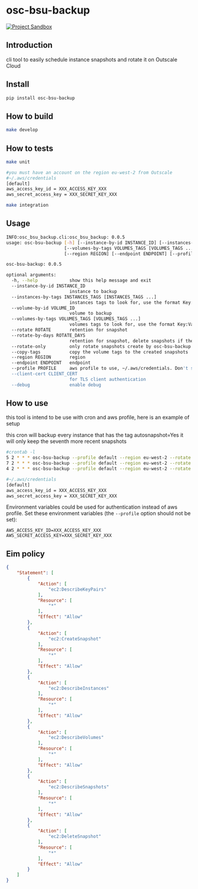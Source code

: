 # osc-bsu-backup
[![Project Sandbox](https://docs.outscale.com/fr/userguide/_images/Project-Sandbox-yellow.svg)](https://docs.outscale.com/en/userguide/Open-Source-Projects.html)

## Introduction

cli tool to easily schedule instance snapshots and rotate it on Outscale Cloud

## Install

```bash
pip install osc-bsu-backup
```

## How to build

```bash
make develop
```

## How to tests

```bash
make unit
```

```bash
#you must have an account on the region eu-west-2 from Outscale
#~/.aws/credentials
[default]
aws_access_key_id = XXX_ACCESS_KEY_XXX
aws_secret_access_key = XXX_SECRET_KEY_XXX

make integration
```

## Usage

```bash
INFO:osc_bsu_backup.cli:osc_bsu_backup: 0.0.5
usage: osc-bsu-backup [-h] [--instance-by-id INSTANCE_ID] [--instances-by-tags INSTANCES_TAGS [INSTANCES_TAGS ...]] [--volume-by-id VOLUME_ID]
                      [--volumes-by-tags VOLUMES_TAGS [VOLUMES_TAGS ...]] [--rotate ROTATE] [--rotate-by-days ROTATE_DAYS] [--rotate-only] [--copy-tags]
                      [--region REGION] [--endpoint ENDPOINT] [--profile PROFILE] [--client-cert CLIENT_CERT] [--debug]

osc-bsu-backup: 0.0.5

optional arguments:
  -h, --help            show this help message and exit
  --instance-by-id INSTANCE_ID
                        instance to backup
  --instances-by-tags INSTANCES_TAGS [INSTANCES_TAGS ...]
                        instances tags to look for, use the format Key:Value. Can be used multiple times
  --volume-by-id VOLUME_ID
                        volume to backup
  --volumes-by-tags VOLUMES_TAGS [VOLUMES_TAGS ...]
                        volumes tags to look for, use the format Key:Value. Can be used multiple times
  --rotate ROTATE       retention for snapshot
  --rotate-by-days ROTATE_DAYS
                        retention for snapshot, delete snapshots if there are older than N days
  --rotate-only         only rotate snapshots create by osc-bsu-backup
  --copy-tags           copy the volume tags to the created snapshots
  --region REGION       region
  --endpoint ENDPOINT   endpoint
  --profile PROFILE     aws profile to use, ~/.aws/credentials. Don't set to use environment variables
  --client-cert CLIENT_CERT
                        for TLS client authentication
  --debug               enable debug
```

## How to use

this tool is intend to be use with cron and aws profile, here is an example of setup

this cron will backup every instance that has the tag autosnapshot=Yes
it will only keep the seventh more recent snapshots

```bash
#crontab -l
5 2 * * * osc-bsu-backup --profile default --region eu-west-2 --rotate 7 --instances-by-tags 'autosnapshot:Yes'
7 2 * * * osc-bsu-backup --profile default --region eu-west-2 --rotate 7 --client-cert /home/remi/test1.pem --instances-by-tags 'autosnapshot:Yes'
4 2 * * * osc-bsu-backup --profile default --region eu-west-2 --rotate 7 --client-cert /home/remi/test1.pem --instances-by-tags 'autosnapshot:Yes' --instances-by-tags 'Name:test1'
```

```bash
#~/.aws/credentials
[default]
aws_access_key_id = XXX_ACCESS_KEY_XXX
aws_secret_access_key = XXX_SECRET_KEY_XXX
```

Environment variables could be used for authentication instead of aws profile. Set these environment variables (the `--profile` option should not be set):

```
AWS_ACCESS_KEY_ID=XXX_ACCESS_KEY_XXX
AWS_SECRET_ACCESS_KEY=XXX_SECRET_KEY_XXX
```

## Eim policy

```json
{
    "Statement": [
        {
            "Action": [
                "ec2:DescribeKeyPairs"
            ],
            "Resource": [
                "*"
            ],
            "Effect": "Allow"
        },
        {
            "Action": [
                "ec2:CreateSnapshot"
            ],
            "Resource": [
                "*"
            ],
            "Effect": "Allow"
        },
        {
            "Action": [
                "ec2:DescribeInstances"
            ],
            "Resource": [
                "*"
            ],
            "Effect": "Allow"
        },
        {
            "Action": [
                "ec2:DescribeVolumes"
            ],
            "Resource": [
                "*"
            ],
            "Effect": "Allow"
        },
        {
            "Action": [
                "ec2:DescribeSnapshots"
            ],
            "Resource": [
                "*"
            ],
            "Effect": "Allow"
        },
        {
            "Action": [
                "ec2:DeleteSnapshot"
            ],
            "Resource": [
                "*"
            ],
            "Effect": "Allow"
        }
    ]
}
```
